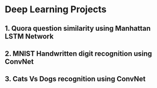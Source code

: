 # Deep Learning Projects
## 1. Quora question similarity using Manhattan LSTM Network
## 2. MNIST Handwritten digit recognition using ConvNet
## 3. Cats Vs Dogs recognition using ConvNet

